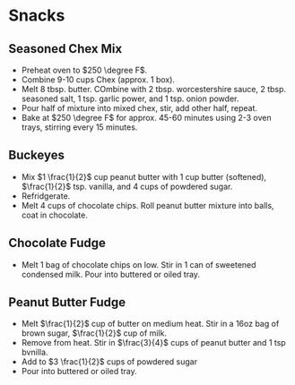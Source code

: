 # Snacks

## Seasoned Chex Mix

- Preheat oven to $250 \degree F$.
- Combine 9-10 cups Chex (approx. 1 box).
- Melt 8 tbsp. butter. COmbine with 2 tbsp. worcestershire sauce, 2 tbsp. seasoned salt, 1 tsp. garlic power, and 1 tsp. onion powder.
- Pour half of mixture into mixed chex, stir, add other half, repeat.
- Bake at $250 \degree F$ for approx. 45-60 minutes using 2-3 oven trays, stirring every 15 minutes.

## Buckeyes

- Mix $1 \frac{1}{2}$ cup peanut butter with 1 cup butter (softened), $\frac{1}{2}$ tsp. vanilla, and 4 cups of powdered sugar.
- Refridgerate.
- Melt 4 cups of chocolate chips. Roll peanut butter mixture into balls, coat in chocolate.

## Chocolate Fudge

- Melt 1 bag of chocolate chips on low. Stir in 1 can of sweetened condensed milk. Pour into buttered or oiled tray.

## Peanut Butter Fudge

- Melt $\frac{1}{2}$ cup of butter on medium heat. Stir in a 16oz bag of brown sugar, $\frac{1}{2}$ cup of milk.
- Remove from heat. Stir in $\frac{3}{4}$ cups of peanut butter and 1 tsp bvnilla.
- Add to $3 \frac{1}{2}$ cups of powdered sugar
- Pour into buttered or oiled tray.
